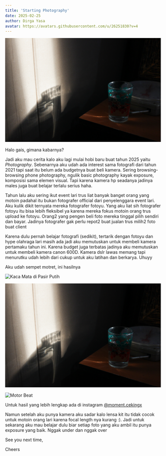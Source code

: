 ```yaml
---
title: 'Starting Photography'
date: 2025-02-25
author: Dirga Yasa
avatar: https://avatars.githubusercontent.com/u/26251830?v=4
---
```


![Banner](./2025-02-25_starting-photography/2-gelas.jpg)

Halo gais, gimana kabarnya?

Jadi aku mau cerita kalo aku lagi mulai hobi baru buat tahun 2025 yaitu _Photography_. Sebenarnya aku udah ada interest sama fotografi dari tahun 2021 tapi saat itu belum ada budgetnya buat beli kamera. Sering browsing-browsing phone photography, ngulik basic photography kayak exposure, komposisi sama elemen visual. Tapi karena kamera hp seadanya jadinya males juga buat belajar terlalu serius haha.


Tahun lalu aku sering ikut event lari trus liat banyak banget orang yang motoin padahal itu bukan fotografer official dari penyelenggara event lari. Aku kulik dikit ternyata mereka fotografer fotoyu. Yang aku liat sih fotografer fotoyu itu bisa lebih fleksibel ya karena mereka fokus motoin orang trus upload ke fotoyu. Orang2 yang pengen beli foto mereka tinggal pilih sendiri dan bayar. Jadinya fotografer gak perlu repot2 buat jualan trus milih2 foto buat client

Karena dulu pernah belajar fotografi (sedikit), tertarik dengan fotoyu dan hype olahraga lari masih ada jadi aku memutuskan untuk membeli kamera pertamaku tahun ini. Karena budget juga terbatas jadinya aku memutuskan untuk membeli kamera canon 600D. Kamera dslr lawas memang tapi menurutku udah lebih dari cukup untuk aku latihan dan berkarya. Uhuyy

Aku udah sempet motret, ini hasilnya

![Kaca Mata di Pasir Putih](./2025-02-25_starting-photography/1-kacamata.jpg)

![Bayangan Gelas](./2025-02-25_starting-photography/2-gelas.jpg)

![Motor Beat](./2025-02-25_starting-photography/3-motor.jpg)

Untuk hasil yang lebih lengkap ada di instagram [@moment.cekingx](https://www.instagram.com/moment.cekingx/)

Namun setelah aku punya kamera aku sadar kalo lensa kit itu tidak cocok untuk motoin orang lari karena focal length nya kurang :). Jadi untuk sekarang aku mau belajar dulu biar setiap foto yang aku ambil itu punya exposure yang baik. Nggak under dan nggak over

See you next time,

Cheers